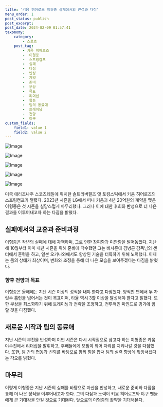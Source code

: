 ```yaml
---
title: '키움 히어로즈 이형종 실패에서의 반성과 다짐'
menu_order: 1
post_status: publish
post_excerpt: 
post_date: 2024-02-09 01:57:41
taxonomy:
    category:
        - 스포츠
    post_tag:
        - 키움 히어로즈
        -  이형종
        -  스프링캠프
        -  실패
        -  다짐
        -  반성
        -  계약
        -  준비
        -  부상
        -  목표
        -  리더십
        -  협동
        -  팀의 동료애
        -  트레이닝
        -  전망
        -  야구
custom_fields:
    field1: value 1
    field2: value 2
---
```


![Image](https://imgnews.pstatic.net/image/109/2024/02/08/0005015199_001_20240208204103490.jpg?type=w647)

![Image](https://imgnews.pstatic.net/image/109/2024/02/08/0005015199_002_20240208204103511.jpg?type=w647)

![Image](https://imgnews.pstatic.net/image/109/2024/02/08/0005015199_003_20240208204103521.jpg?type=w647)

![Image](https://imgnews.pstatic.net/image/109/2024/02/08/0005015199_004_20240208204103535.jpg?type=w647)

![Image](https://imgnews.pstatic.net/image/109/2024/02/08/0005015199_005_20240208204103549.jpg?type=w647)

미국 애리조나주 스코츠데일에 위치한 솔트리버필즈 앳 토킹스틱에서 키움 히어로즈의 스프링캠프가 열렸다. 2023년 시즌을 LG에서 떠나 키움과 4년 20억원의 계약을 맺은 이형종은 첫 시즌을 실망스럽게 마무리했다. 그러나 이에 대한 후회와 반성으로 더 나은 결과를 이루어내고자 하는 다짐을 밝혔다.
## 실패에서의 교훈과 준비과정
이형종은 작년의 실패에 대해 자책하며, 그로 인한 창피함과 미안함을 털어놓았다. 지난해 10월부터 이미 내년 시즌을 위해 준비에 착수했던 그는 비시즌에 김병곤 감독님의 센터에서 훈련을 하고, 일본 오키나와에서도 향상된 기술을 터득하기 위해 노력했다. 이제는 몸의 상태가 최상이며, 변화와 조정을 통해 더 나은 모습을 보여주겠다는 다짐을 밝혔다.
### 향후 전망과 목표
이형종은 올해에는 지난 시즌 이상의 성적을 내야 한다고 다짐했다. 양적인 면에서 두 자릿수 홈런을 넘어서는 것이 목표이며, 타율 역시 3할 이상을 달성해야 한다고 밝혔다. 또한 부상을 최소화하기 위해 트레이닝과 전략을 조정하고, 전투적인 마인드로 경기에 임할 것을 다짐했다.
## 새로운 시작과 팀의 동료애
지난 시즌의 부진을 반성하며 이번 시즌은 다시 시작점으로 삼고자 하는 이형종은 키움 야수진에서 리더십을 발휘하고, 후배들에게 모범이 되어 자리를 지켜나갈 것을 다짐했다. 또한, 팀 간의 협동과 신뢰를 바탕으로 함께 힘을 합쳐 팀의 실력 향상에 앞장서겠다는 각오를 밝혔다.
## 마무리
이렇게 이형종은 지난 시즌의 실패를 바탕으로 자신을 반성하고, 새로운 준비와 다짐을 통해 더 나은 성적을 이루어내고자 한다. 그의 다짐과 노력이 키움 히어로즈와 야구 팬들에게 큰 기대감을 안길 것으로 기대된다. 앞으로의 이형종의 활약을 기대해본다.
